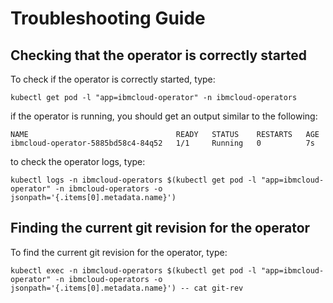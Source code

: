 # Troubleshooting Guide

## Checking that the operator is correctly started

To check if the operator is correctly started, type:

```
kubectl get pod -l "app=ibmcloud-operator" -n ibmcloud-operators
```

if the operator is running, you should get an output similar to the following:

```
NAME                                 READY   STATUS    RESTARTS   AGE
ibmcloud-operator-5885bd58c4-84q52   1/1     Running   0          7s
```

to check the operator logs, type:

```
kubectl logs -n ibmcloud-operators $(kubectl get pod -l "app=ibmcloud-operator" -n ibmcloud-operators -o jsonpath='{.items[0].metadata.name}')
```

## Finding the current git revision for the operator

To find the current git revision for the operator, type:

```
kubectl exec -n ibmcloud-operators $(kubectl get pod -l "app=ibmcloud-operator" -n ibmcloud-operators -o jsonpath='{.items[0].metadata.name}') -- cat git-rev
```